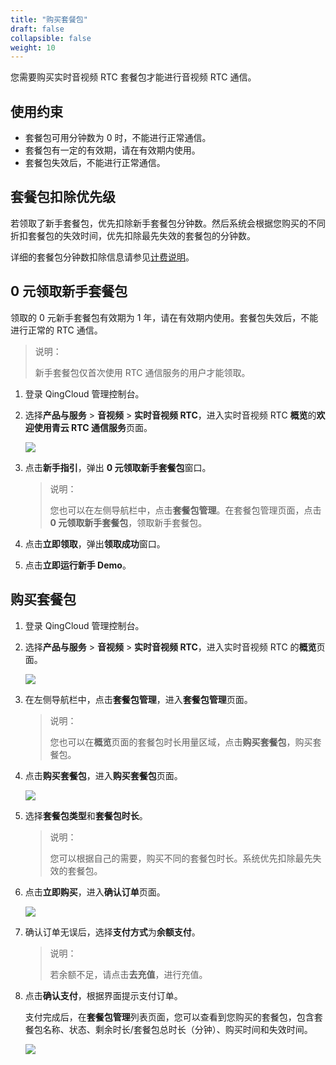 ```yaml
---
title: "购买套餐包"
draft: false
collapsible: false
weight: 10
---
```


您需要购买实时音视频 RTC 套餐包才能进行音视频 RTC 通信。

## 使用约束

- 套餐包可用分钟数为 0 时，不能进行正常通信。
- 套餐包有一定的有效期，请在有效期内使用。
- 套餐包失效后，不能进行正常通信。

## 套餐包扣除优先级

若领取了新手套餐包，优先扣除新手套餐包分钟数。然后系统会根据您购买的不同折扣套餐包的失效时间，优先扣除最先失效的套餐包的分钟数。

详细的套餐包分钟数扣除信息请参见[计费说明](../../new_billing/10_new_billing#计费项)。

## 0 元领取新手套餐包

领取的 0 元新手套餐包有效期为 1 年，请在有效期内使用。套餐包失效后，不能进行正常的 RTC 通信。

> 说明：
>
> 新手套餐包仅首次使用 RTC 通信服务的用户才能领取。

1. 登录 QingCloud 管理控制台。

2. 选择**产品与服务** > **音视频** > **实时音视频 RTC**，进入实时音视频 RTC **概览**的**欢迎使用青云 RTC 通信服务**页面。

   ![](../../_images/um_new_userinfo.png)

3. 点击**新手指引**，弹出 **0 元领取新手套餐包**窗口。

   > 说明：
   >
   > 您也可以在左侧导航栏中，点击**套餐包管理**。在套餐包管理页面，点击 **0 元领取新手套餐包**，领取新手套餐包。

4. 点击**立即领取**，弹出**领取成功**窗口。

5. 点击**立即运行新手 Demo**。

## 购买套餐包

1. 登录 QingCloud 管理控制台。

2. 选择**产品与服务** > **音视频** > **实时音视频 RTC**，进入实时音视频 RTC 的**概览**页面。

   ![](../../_images/qs_app_list.png)

3. 在左侧导航栏中，点击**套餐包管理**，进入**套餐包管理**页面。

   > 说明：
   >
   >  您也可以在**概览**页面的套餐包时长用量区域，点击**购买套餐包**，购买套餐包。

4. 点击**购买套餐包**，进入**购买套餐包**页面。

   ![](../../_images/um_purchase_min.png)

5. 选择**套餐包类型**和**套餐包时长**。

   > 说明：
   >
   > 您可以根据自己的需要，购买不同的套餐包时长。系统优先扣除最先失效的套餐包。

6. 点击**立即购买**，进入**确认订单**页面。

   ![](../../_images/um_purchase_confirm.png)

7. 确认订单无误后，选择**支付方式**为**余额支付**。

   > 说明：
   >
   > 若余额不足，请点击**去充值**，进行充值。

8. 点击**确认支付**，根据界面提示支付订单。

   支付完成后，在**套餐包管理**列表页面，您可以查看到您购买的套餐包，包含套餐包名称、状态、剩余时长/套餐包总时长（分钟）、购买时间和失效时间。

   ![](../../_images/um_purchase_list.png)

   

